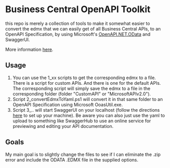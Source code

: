 # Business Central OpenAPI Toolkit
this repo is merely a collection of tools to make it somewhat easier to convert the edmx that we can easily get of all Business Central APIs, to an OpenAPI Specification, by using Microsoft's [OpenAPI.NET.OData](https://github.com/microsoft/OpenAPI.NET.OData) and SwaggerUI.

More information [here](https://docs.microsoft.com/en-us/dynamics365/business-central/dev-itpro/api-reference/v1.0/dynamics-open-api).

## Usage
1. You can use the 1_xx scripts to get the corresponding edmx to a file.  There is a script for custom APIs. And there is one for the default APIs.  The corresponding script will simply save the edmx to a file in the corresponding folder (folder "CustomAPI" or "MicrosoftAPIv2.0").
2. Script 2_convertEdmxToYaml.ps1 will convert it in that same folder to an OpenAPI Specification using Microsoft OoasUtil.exe.
3. Script 3_.. will start SwaggerUI on your localhost (follow the directions [here](https://docs.microsoft.com/en-us/dynamics365/business-central/dev-itpro/api-reference/v1.0/dynamics-open-api) to set up your machine).  Be aware you can also just use the yaml to upload to something like SwaggerHub to use an online service for previewing and editing your API documentation.

## Goals

My main goal is to slightly change the files to see if I can eliminate the .zip error and include the ODATA .EDMX file in the supplied options.
